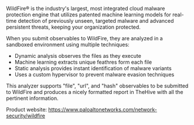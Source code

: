 WildFire® is the industry's largest, most integrated cloud malware protection engine that utilizes patented machine learning models for real-time detection of previously unseen, targeted malware and advanced persistent threats, keeping your organization protected.

When you submit observables to WildFire, they are analyzed in a sandboxed environment using multiple techniques:
* Dynamic analysis observes the files as they execute
* Machine learning extracts unique feathres form each file
* Static analysis provides instant identification of malware variants
* Uses a custom hypervisor to prevent malware evasion techniques

This analyzer supports "file", "url", and "hash" observables to be submitted to WildFire and produces a nicely formatted report in TheHive with all the pertinent information.

Product website: https://www.paloaltonetworks.com/network-security/wildfire
